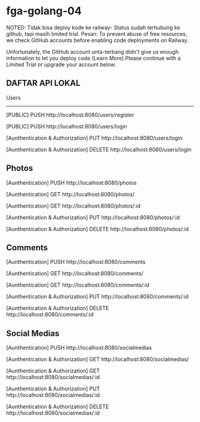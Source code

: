 
# fga-golang-04
NOTED:
Tidak bisa deploy kode ke railway-
Status sudah terhubung ke github, tapi masih limited trial.
Pesan:
To prevent abuse of free resources, we check GitHub accounts before enabling code deployments on Railway.

Unfortunately, the GitHub account unta-terbang didn't give us enough information to let you deploy code (Learn More).Please continue with a Limited Trial or upgrade your account below.

DAFTAR API LOKAL
-
Users

-------------------------------------------------------------------------------------
[PUBLIC]    PUSH    http://localhost:8080/users/register

[PUBLIC]    PUSH    http://localhost:8080/users/login

[Aunthentication & Authorization]    PUT    http://localhost:8080/users/login

[Aunthentication & Authorization]    DELETE    http://localhost:8080/users/login


Photos
-------------------------------------------------------------------------------------
[Aunthentication]    PUSH    http://localhost:8080/photos

[Aunthentication]    GET    http://localhost:8080/photos/

[Aunthentication]    GET    http://localhost:8080/photos/:id

[Aunthentication & Authorization]    PUT    http://localhost:8080/photos/:id

[Aunthentication & Authorization]    DELETE    http://localhost:8080/photos/:id


Comments
-------------------------------------------------------------------------------------
[Aunthentication]   PUSH    http://localhost:8080/comments

[Aunthentication]   GET    http://localhost:8080/comments/

[Aunthentication]   GET   http://localhost:8080/comments/:id

[Aunthentication & Authorization]    PUT    http://localhost:8080/comments/:id

[Aunthentication & Authorization]    DELETE    http://localhost:8080/comments/:id


Social Medias
-------------------------------------------------------------------------------------
[Aunthentication]    PUSH    http://localhost:8080/socialmedias

[Aunthentication & Authorization]    GET    http://localhost:8080/socialmedias/

[Aunthentication & Authorization]    GET    http://localhost:8080/socialmedias/:id

[Aunthentication & Authorization]    PUT    http://localhost:8080/socialmedias/:id

[Aunthentication & Authorization]    DELETE    http://localhost:8080/socialmedias/:id
